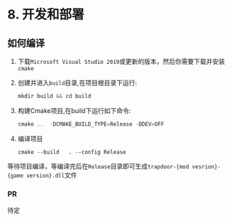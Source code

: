 # 8. 开发和部署

## 如何编译
1. 下载`Microsoft Visual Studio 2019`或更新的版本，然后你需要下载并安装`cmake`

2. 创建并进入`build`目录,在项目根目录下运行:

   ```powershell
   mkdir build && cd build
   ```

3. 构建Cmake项目,在build下运行如下命令:

   ```powershell
   cmake ..  -DCMAKE_BUILD_TYPE=Release -DDEV=OFF
   ```

4. 编译项目

   ```
   cmake --build   . --config Release
   ```

等待项目编译，等编译完后在`Release`目录即可生成`trapdoor-{mod vesrion}-{game version}.dll`文件

### PR

待定

